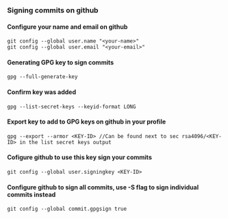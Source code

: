 ### Signing commits on github

#### Configure your name and email on github
```
git config --global user.name "<your-name>"
git config --global user.email "<your-email>"
```

#### Generating GPG key to sign commits

```
gpg --full-generate-key
```

#### Confirm key was added
```
gpg --list-secret-keys --keyid-format LONG
```

#### Export key to add to GPG keys on github in your profile

```
gpg --export --armor <KEY-ID> //Can be found next to sec rsa4096/<KEY-ID> in the list secret keys output
```

#### Cofigure github to use this key sign your commits

```
git config --global user.signingkey <KEY-ID>
```

#### Configure github to sign all commits, use -S flag to sign individual commits instead

```
git config --global commit.gpgsign true
```
